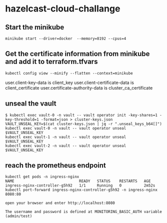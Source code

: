 # hazelcast-cloud-challange


## Start the minikube

`minikube start --driver=docker  --memory=8192 --cpus=4`

## Get the certificate information from minikube and add it to terraform.tfvars

`kubectl config view --minify --flatten --context=minikube`

  user.client-key-data is client_key
  user.client-certificate-data is client_certificate
  user.certificate-authority-data is cluster_ca_certificate


## unseal the vault

    $ kubectl exec vault-0 -n vault -- vault operator init -key-shares=1 -key-threshold=1 -format=json > cluster-keys.json
    VAULT_UNSEAL_KEY=$(cat cluster-keys.json | jq -r ".unseal_keys_b64[]")
    kubectl exec vault-0 -n vault -- vault operator unseal $VAULT_UNSEAL_KEY
    kubectl exec vault-1 -n vault -- vault operator unseal $VAULT_UNSEAL_KEY
    kubectl exec vault-2 -n vault -- vault operator unseal $VAULT_UNSEAL_KEY

## reach the prometheus endpoint

    kubectl get pods -n ingress-nginx
    NAME                             READY   STATUS    RESTARTS   AGE
    ingress-nginx-controller-g5h92   1/1     Running   0          2m52s
    kubectl port-forward ingress-nginx-controller-g5h92 -n ingress-nginx
    8080:80

    open your browser and enter http://localhost:8080

    The username and password is defined at MONITORING_BASIC_AUTH variable (admin/test)

